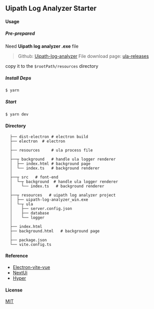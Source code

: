 ## Uipath Log Analyzer Starter

#### Usage

##### Pre-prepared

Need **Uipath log analyzer .exe** file

> Github: [Uipath-log-analyzer](https://github.com/HinokiSu/uipath-log-analyzer)
> File download page: [ula-releases](https://github.com/HinokiSu/uipath-log-analyzer/releases)

copy it to the `$rootPath/resources` directory

##### Install Deps

```bash
$ yarn
```

##### Start

```bash
$ yarn dev
```

#### Directory

```
  ├── dist-electron # electron build
  ├── electron  # electron
  │
  ├── resources     # ula process file
  │
  ├──┬ background   # handle ula logger renderer
  │  ├── index.html # background page
  │  └── index.ts   # background renderer
  │
  ├──┬ src   # font-end
  │  └─┬ background  # handle ula logger renderer
  │    └── index.ts   # background renderer
  │
  ├──┬ resources   # uipath log analyzer project
  │  ├── uipath-log-analyzer_win.exe
  │  └─┬ ula
  │    ├── server.config.json
  │    ├── database
  │    └── logger
  │
  ├── index.html
  ├── background.html   # background page
  │
  ├── package.json
  └── vite.config.ts
```

#### Reference

- [Electron-vite-vue](https://github.com/electron-vite/electron-vite-vue)
- [NextUi](https://nextui.org/)
- [Hyper](https://github.com/vercel/hyper)

#### License

[MIT](https://github.com/HinokiSu/ula-starter/blob/main/LICENSE)
